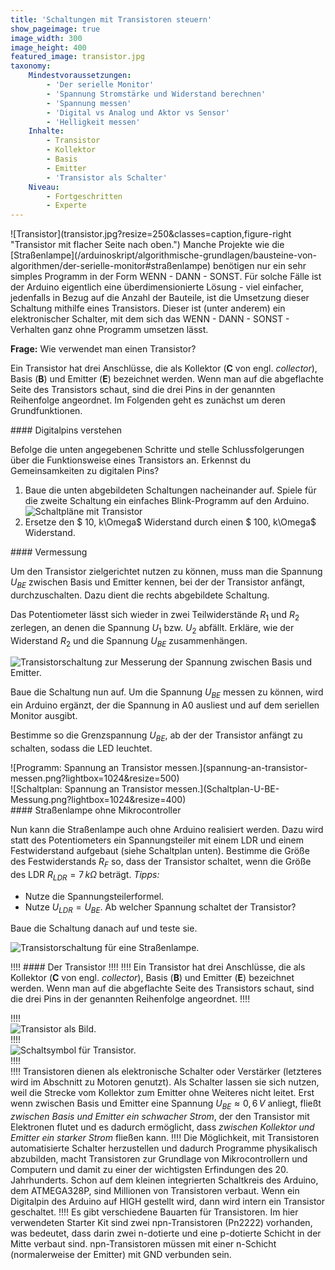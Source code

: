 ```yaml
---
title: 'Schaltungen mit Transistoren steuern'
show_pageimage: true
image_width: 300
image_height: 400
featured_image: transistor.jpg
taxonomy:
    Mindestvoraussetzungen:
        - 'Der serielle Monitor'
        - 'Spannung Stromstärke und Widerstand berechnen'
        - 'Spannung messen'
        - 'Digital vs Analog und Aktor vs Sensor'
        - 'Helligkeit messen'
    Inhalte:
        - Transistor
        - Kollektor
        - Basis
        - Emitter
        - 'Transistor als Schalter'
    Niveau:
        - Fortgeschritten
        - Experte
---
```


<div markdown="1" class="clearfix">
![Transistor](transistor.jpg?resize=250&classes=caption,figure-right "Transistor mit flacher Seite nach oben.")
Manche Projekte wie die [Straßenlampe](/arduinoskript/algorithmische-grundlagen/bausteine-von-algorithmen/der-serielle-monitor#straßenlampe) benötigen nur ein sehr simples Programm in der Form WENN - DANN - SONST. Für solche Fälle ist der Arduino eigentlich eine überdimensionierte Lösung - viel einfacher, jedenfalls in Bezug auf die Anzahl der Bauteile, ist die Umsetzung dieser Schaltung mithilfe eines Transistors. Dieser ist (unter anderem) ein elektronischer Schalter, mit dem sich das WENN - DANN - SONST - Verhalten ganz ohne Programm umsetzen lässt.

**Frage:** Wie verwendet man einen Transistor?

Ein Transistor hat drei Anschlüsse, die als Kollektor (**C** von engl. *collector*), Basis (**B**) und Emitter (**E**) bezeichnet werden. Wenn man auf die abgeflachte Seite des Transistors schaut, sind die drei Pins in der genannten Reihenfolge angeordnet. Im Folgenden geht es zunächst um deren Grundfunktionen.
</div>

<div markdown="1" class="aufgabe">
#### Digitalpins verstehen

Befolge die unten angegebenen Schritte und stelle Schlussfolgerungen über die Funktionsweise eines Transistors an. Erkennst du Gemeinsamkeiten zu digitalen Pins?

1.  Baue die unten abgebildeten Schaltungen nacheinander auf. Spiele für die zweite Schaltung ein einfaches Blink-Programm auf den Arduino.
    ![Schaltpläne mit Transistor](Schaltplan-Transistor-verstehen.png?lightbox=1024?resize=800)
2.  Ersetze den $ 10\,  k\Omega$ Widerstand durch einen $ 100\,  k\Omega$ Widerstand.
</div>

<div markdown="1" class="aufgabe">
#### Vermessung

Um den Transistor zielgerichtet nutzen zu können, muss man die Spannung $U_{BE}$ zwischen Basis und Emitter kennen, bei der der Transistor anfängt, durchzuschalten. Dazu dient die rechts abgebildete Schaltung.

Das Potentiometer lässt sich wieder in zwei Teilwiderstände $R_1$ und $R_2$ zerlegen, an denen die Spannung $U_1$ bzw. $U_2$ abfällt. Erkläre, wie der Widerstand $R_2$ und die Spannung $U_{BE}$ zusammenhängen.

![Transistorschaltung zur Messerung der Spannung zwischen Basis und Emitter.](Schaltplan-U-BE-Messung1.png?lightbox=1024&resize=400)

Baue die Schaltung nun auf. Um die Spannung $U_{BE}$ messen zu können, wird ein Arduino ergänzt, der die Spannung in A0 ausliest und auf dem seriellen Monitor ausgibt.

Bestimme so die Grenzspannung $U_{BE}$, ab der der Transistor anfängt zu schalten, sodass die LED leuchtet.
<div class="flex-box">
<div markdown="1">![Programm: Spannung an Transistor messen.](spannung-an-transistor-messen.png?lightbox=1024&resize=500)</div>
<div markdown="1">![Schaltplan: Spannung an Transistor messen.](Schaltplan-U-BE-Messung.png?lightbox=1024&resize=400)</div>
</div>
</div>

<div markdown="1" class="projekt">
#### Straßenlampe ohne Mikrocontroller

Nun kann die Straßenlampe auch ohne Arduino realisiert werden. Dazu wird statt des Potentiometers ein Spannungsteiler mit einem LDR und einem Festwiderstand aufgebaut (siehe Schaltplan unten).
Bestimme die Größe des Festwiderstands $R_F$ so, dass der Transistor schaltet, wenn die Größe des LDR $R_{LDR}= 7\,  k\Omega$ beträgt.
*Tipps:*
  - Nutze die Spannungsteilerformel.
  - Nutze $U_{LDR}=U_{BE}$. Ab welcher Spannung schaltet der Transistor?

Baue die Schaltung danach auf und teste sie.

![Transistorschaltung für eine Straßenlampe.](Schaltplan-Strassenlampe-ohne-mC.png?lightbox=1024&resize=500)
</div>

!!!! #### Der Transistor
!!!! 
!!!! Ein Transistor hat drei Anschlüsse, die als Kollektor (**C** von engl. *collector*), Basis (**B**) und Emitter (**E**) bezeichnet werden. Wenn man auf die abgeflachte Seite des Transistors schaut, sind die drei Pins in der genannten Reihenfolge angeordnet.
!!!! <div class="flex-box">
!!!! <div markdown="1">![Transistor als Bild.](transistor.jpg?resize=200&classes=caption "Transistor als Bild.")</div>
!!!! <div markdown="1">![Schaltsymbol für Transistor.](transistor-schaltsymbol.png?resize=200&classes=caption "Schaltsymbol für einen Transistor.")</div>
!!!! </div>
!!!! Transistoren dienen als elektronische Schalter oder Verstärker (letzteres wird im Abschnitt zu Motoren genutzt). Als Schalter lassen sie sich nutzen, weil die Strecke vom Kollektor zum Emitter ohne Weiteres nicht leitet. Erst wenn zwischen Basis und Emitter eine Spannung $U_{BE} \approx  0,6\, V$ anliegt, fließt *zwischen Basis und Emitter ein schwacher Strom*, der den Transistor mit Elektronen flutet und es dadurch ermöglicht, dass *zwischen Kollektor und Emitter ein starker Strom* fließen kann.
!!!! Die Möglichkeit, mit Transistoren automatisierte Schalter herzustellen und dadurch Programme physikalisch abzubilden, macht Transistoren zur Grundlage von Mikrocontrollern und Computern und damit zu einer der wichtigsten Erfindungen des 20. Jahrhunderts. Schon auf dem kleinen integrierten Schaltkreis des Arduino, dem ATMEGA328P, sind Millionen von Transistoren verbaut. Wenn ein Digitalpin des Arduino auf HIGH gestellt wird, dann wird intern ein Transistor geschaltet.
!!!! Es gibt verschiedene Bauarten für Transistoren. Im hier verwendeten Starter Kit sind zwei npn-Transistoren (Pn2222) vorhanden, was bedeutet, dass darin zwei n-dotierte und eine p-dotierte Schicht in der Mitte verbaut sind. npn-Transistoren müssen mit einer n-Schicht (normalerweise der Emitter) mit GND verbunden sein.
